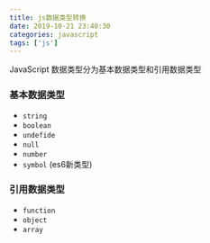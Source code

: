 ```yaml
---
title: js数据类型转换
date: 2019-10-21 23:40:30
categories: javascript
tags: ['js']
---
```


JavaScript 数据类型分为基本数据类型和引用数据类型

### 基本数据类型
- `string`
- `boolean`
- `undefide`
- `null`
- `number`
- `symbol` (es6新类型)

### 引用数据类型
- `function`
- `object`
- `array`




